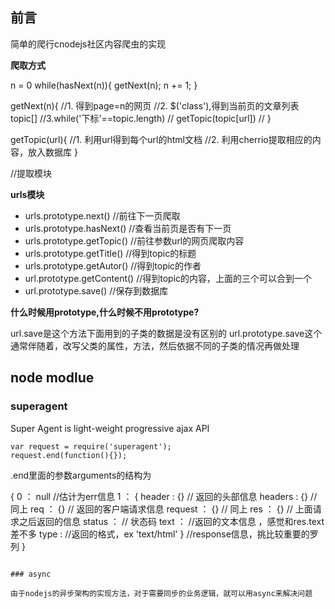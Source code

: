 ## 前言

简单的爬行cnodejs社区内容爬虫的实现

**爬取方式**

n = 0
while(hasNext(n)){
    getNext(n);
    n += 1;
}

getNext(n){
    //1. 得到page=n的网页
    //2. $('class'),得到当前页的文章列表topic[]
    //3.while('下标'==topic.length) 
    //  getTopic(topic[url])
    //
}

getTopic(url){
    //1. 利用url得到每个url的html文档
    //2. 利用cherrio提取相应的内容，放入数据库
}

//提取模块

**urls模块**
+ urls.prototype.next() //前往下一页爬取
+ urls.prototype.hasNext() //查看当前页是否有下一页
+ urls.prototype.getTopic() //前往参数url的网页爬取内容
+ urls.prototype.getTitle() //得到topic的标题
+ urls.prototype.getAutor() //得到topic的作者
+ url.prototype.getContent() //得到topic的内容，上面的三个可以合到一个
+ url.prototype.save() //保存到数据库

**什么时候用prototype,什么时候不用prototype?**

url.save是这个方法下面用到的子类的数据是没有区别的
url.prototype.save这个通常伴随着，改写父类的属性，方法，然后依据不同的子类的情况再做处理



## node modlue

### superagent

Super Agent is light-weight progressive ajax API

```
var request = require('superagent');
request.end(function(){});
```
.end里面的参数arguments的结构为

{
    0 ： null //估计为err信息
    1 ： {
             header : {} // 返回的头部信息
             headers : {} // 同上
             req ： {}      // 返回的客户端请求信息
             request ： {} //    同上
             res ： {} // 上面请求之后返回的信息
             status ：  // 状态码
             text ：  //返回的文本信息 ，感觉和res.text差不多
             type :  //返回的格式，ex 'text/html'
         } //response信息，挑比较重要的罗列
}
```

### async  

由于nodejs的异步架构的实现方法，对于需要同步的业务逻辑，就可以用async来解决问题

